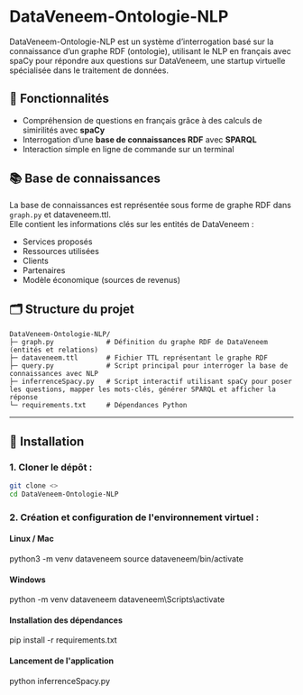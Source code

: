 # DataVeneem-Ontologie-NLP
DataVeneem-Ontologie-NLP est un système d’interrogation basé sur la connaissance d’un graphe RDF (ontologie), utilisant le NLP en français avec spaCy pour répondre aux questions sur DataVeneem, une startup virtuelle spécialisée dans le traitement de données.



## 📌 Fonctionnalités
- Compréhension de questions en français grâce à des calculs de simirilités avec **spaCy**
- Interrogation d’une **base de connaissances RDF** avec **SPARQL**
- Interaction simple en ligne de commande sur un terminal

## 📚 Base de connaissances
La base de connaissances est représentée sous forme de graphe RDF dans `graph.py` et dataveneem.ttl.  
Elle contient les informations clés sur les entités de DataVeneem :
- Services proposés
- Ressources utilisées
- Clients
- Partenaires
- Modèle économique (sources de revenus)

## 🗂 Structure du projet

```text
DataVeneem-Ontologie-NLP/
├─ graph.py             # Définition du graphe RDF de DataVeneem (entités et relations)
├─ dataveneem.ttl       # Fichier TTL représentant le graphe RDF
├─ query.py             # Script principal pour interroger la base de connaissances avec NLP
├─ inferrenceSpacy.py   # Script interactif utilisant spaCy pour poser les questions, mapper les mots-clés, générer SPARQL et afficher la réponse
└─ requirements.txt     # Dépendances Python
```

---

## 🚀 Installation

### 1. **Cloner le dépôt** :
```bash
git clone <>
cd DataVeneem-Ontologie-NLP
```

### 2. **Création et configuration de  l'environnement virtuel** :
#### Linux / Mac
python3 -m venv dataveneem
source dataveneem/bin/activate

#### Windows
python -m venv dataveneem
dataveneem\Scripts\activate

#### Installation des dépendances
pip install -r requirements.txt

#### Lancement de l'application
python inferrenceSpacy.py




